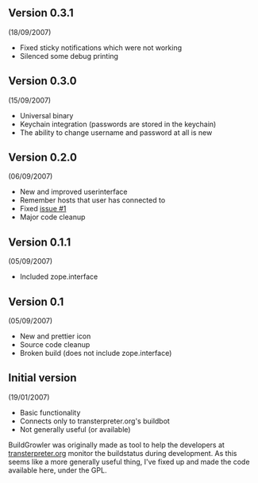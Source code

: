 ## Version 0.3.1 ##
(18/09/2007)
  * Fixed sticky notifications which were not working
  * Silenced some debug printing

## Version 0.3.0 ##
(15/09/2007)

  * Universal binary
  * Keychain integration (passwords are stored in the keychain)
  * The ability to change username and password at all is new

## Version 0.2.0 ##
(06/09/2007)

  * New and improved userinterface
  * Remember hosts that user has connected to
  * Fixed [issue #1](https://code.google.com/p/buildgrowler/issues/detail?id=#1)
  * Major code cleanup

## Version 0.1.1 ##
(05/09/2007)
  * Included zope.interface

## Version 0.1 ##
(05/09/2007)

  * New and prettier icon
  * Source code cleanup
  * Broken build (does not include zope.interface)

## Initial version ##
(19/01/2007)

  * Basic functionality
  * Connects only to transterpreter.org's buildbot
  * Not generally useful (or available)

BuildGrowler was originally made as tool to help the developers at [transterpreter.org](http://www.transterpreter.org/) monitor the buildstatus during development. As this seems like a more generally useful thing, I've fixed up and made the code available here, under the GPL.






